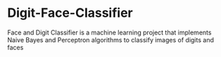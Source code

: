 # Digit-Face-Classifier
Face and Digit Classifier is a machine learning project that implements Naive Bayes and Perceptron algorithms to classify images of digits and faces
